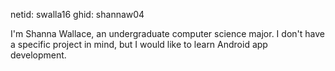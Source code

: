 netid: swalla16
ghid: shannaw04

I'm Shanna Wallace, an undergraduate computer science major. I don't have a specific project in mind, but I would like to learn Android app development. 
